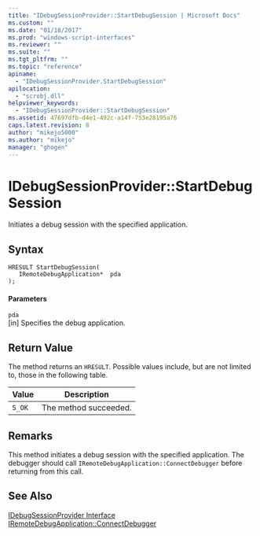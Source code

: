 ```yaml
---
title: "IDebugSessionProvider::StartDebugSession | Microsoft Docs"
ms.custom: ""
ms.date: "01/18/2017"
ms.prod: "windows-script-interfaces"
ms.reviewer: ""
ms.suite: ""
ms.tgt_pltfrm: ""
ms.topic: "reference"
apiname: 
  - "IDebugSessionProvider.StartDebugSession"
apilocation: 
  - "scrobj.dll"
helpviewer_keywords: 
  - "IDebugSessionProvider::StartDebugSession"
ms.assetid: 47697dfb-d4e1-492c-a14f-753e28195a76
caps.latest.revision: 8
author: "mikejo5000"
ms.author: "mikejo"
manager: "ghogen"
---
```

# IDebugSessionProvider::StartDebugSession
Initiates a debug session with the specified application.  
  
## Syntax  
  
```  
HRESULT StartDebugSession(  
   IRemoteDebugApplication*  pda  
);  
```  
  
#### Parameters  
 `pda`  
 [in] Specifies the debug application.  
  
## Return Value  
 The method returns an `HRESULT`. Possible values include, but are not limited to, those in the following table.  
  
|Value|Description|  
|-----------|-----------------|  
|`S_OK`|The method succeeded.|  
  
## Remarks  
 This method initiates a debug session with the specified application. The debugger should call `IRemoteDebugApplication::ConnectDebugger` before returning from this call.  
  
## See Also  
 [IDebugSessionProvider Interface](../../winscript/reference/idebugsessionprovider-interface.md)   
 [IRemoteDebugApplication::ConnectDebugger](../../winscript/reference/iremotedebugapplication-connectdebugger.md)